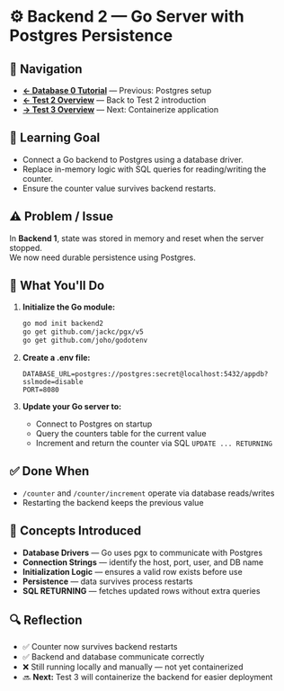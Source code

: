 # ⚙️ Backend 2 — Go Server with Postgres Persistence

## 🚀 Navigation

- **[← Database 0 Tutorial](./database0.md)** — Previous: Postgres setup
- **[← Test 2 Overview](./_overview.md)** — Back to Test 2 introduction
- **[→ Test 3 Overview](../04_Test3_ContainerizeApplication/_overview.md)** — Next: Containerize application

## 🎯 Learning Goal

- Connect a Go backend to Postgres using a database driver.
- Replace in-memory logic with SQL queries for reading/writing the counter.
- Ensure the counter value survives backend restarts.

## ⚠️ Problem / Issue

In **Backend 1**, state was stored in memory and reset when the server stopped.  
We now need durable persistence using Postgres.

## 🧠 What You'll Do

1. **Initialize the Go module:**

   ```bash
   go mod init backend2
   go get github.com/jackc/pgx/v5
   go get github.com/joho/godotenv
   ```

2. **Create a .env file:**

   ```env
   DATABASE_URL=postgres://postgres:secret@localhost:5432/appdb?sslmode=disable
   PORT=8080
   ```

3. **Update your Go server to:**
   - Connect to Postgres on startup
   - Query the counters table for the current value
   - Increment and return the counter via SQL `UPDATE ... RETURNING`

## ✅ Done When

- `/counter` and `/counter/increment` operate via database reads/writes
- Restarting the backend keeps the previous value

## 📖 Concepts Introduced

- **Database Drivers** — Go uses pgx to communicate with Postgres
- **Connection Strings** — identify the host, port, user, and DB name
- **Initialization Logic** — ensures a valid row exists before use
- **Persistence** — data survives process restarts
- **SQL RETURNING** — fetches updated rows without extra queries

## 🔍 Reflection

- ✅ Counter now survives backend restarts
- ✅ Backend and database communicate correctly
- ❌ Still running locally and manually — not yet containerized
- 🔜 **Next:** Test 3 will containerize the backend for easier deployment
